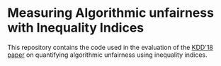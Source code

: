 # Measuring Algorithmic unfairness with Inequality Indices

This repository contains the code used in the evaluation of the [KDD'18 paper](https://arxiv.org/abs/1807.00787) on quantifying algorithmic unfairness using inequality indices.
